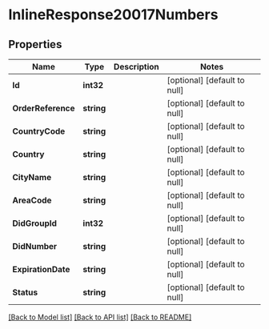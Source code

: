 # InlineResponse20017Numbers

## Properties
Name | Type | Description | Notes
------------ | ------------- | ------------- | -------------
**Id** | **int32** |  | [optional] [default to null]
**OrderReference** | **string** |  | [optional] [default to null]
**CountryCode** | **string** |  | [optional] [default to null]
**Country** | **string** |  | [optional] [default to null]
**CityName** | **string** |  | [optional] [default to null]
**AreaCode** | **string** |  | [optional] [default to null]
**DidGroupId** | **int32** |  | [optional] [default to null]
**DidNumber** | **string** |  | [optional] [default to null]
**ExpirationDate** | **string** |  | [optional] [default to null]
**Status** | **string** |  | [optional] [default to null]

[[Back to Model list]](../README.md#documentation-for-models) [[Back to API list]](../README.md#documentation-for-api-endpoints) [[Back to README]](../README.md)


